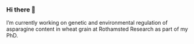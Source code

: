 ### Hi there 👋

I’m currently working on genetic and environmental regulation of asparagine content in wheat grain at Rothamsted Research as part of my PhD.

